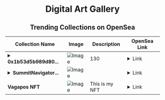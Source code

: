 <div align="center">

# Digital Art Gallery

## Trending Collections on OpenSea

| Collection Name                       | Image                                                                                     | Description                       | OpenSea Link                                                                                          |
|---------------------------------------|-------------------------------------------------------------------------------------------|-----------------------------------|--------------------------------------------------------------------------------------------------------|
| **<details><summary>0x1b53d5b989d80...</summary>0x1b53d5b989d805fa30dbd4bf1beec8acdede5e94</details>** | ![Image](https://i.seadn.io/s/raw/files/30b117e4c07d029376d1bbf2f3d62121.jpg?w=500&auto=format?w=200&auto=format) | 130 | <details><summary>Link</summary>[0x1b53d5b989d805fa30dbd4bf1beec8acdede5e94](https://opensea.io/collection/0x1b53d5b989d805fa30dbd4bf1beec8acdede5e94)</details> |
| **<details><summary>SummitNavigator...</summary>SummitNavigators</details>** | ![Image](https://i.seadn.io/s/raw/files/27839f494705e84196c760d6316a2033.jpg?w=500&auto=format?w=200&auto=format) |  | <details><summary>Link</summary>[SummitNavigators](https://opensea.io/collection/summitnavigators-2)</details> |
| **Vagapos NFT** | ![Image](https://i.seadn.io/s/raw/files/80a6c473fcc13afdfdb163fb87d8592f.webp?w=500&auto=format?w=200&auto=format) | This is my NFT | <details><summary>Link</summary>[Vagapos NFT](https://opensea.io/collection/vagapos-nft)</details> |

</div>